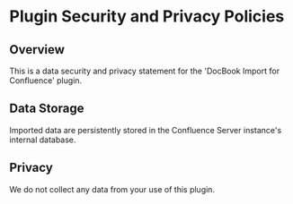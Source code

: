 Plugin Security and Privacy Policies
====================================

## Overview

This is a data security and privacy statement for the 'DocBook Import for Confluence' plugin.

## Data Storage

Imported data are persistently stored in the Confluence Server instance's internal database.  

## Privacy

We do not collect any data from your use of this plugin.
